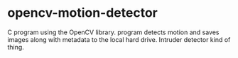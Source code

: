 opencv-motion-detector
======================

C program using the OpenCV library. program detects motion and saves images along with metadata to the local hard drive. Intruder detector kind of thing.
